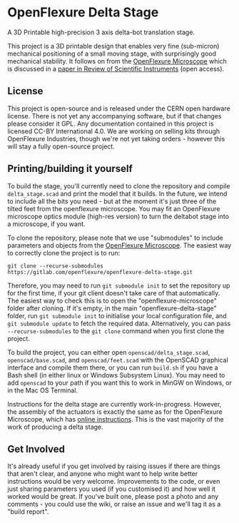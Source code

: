 # OpenFlexure Delta Stage
A 3D Printable high-precision 3 axis delta-bot translation stage.

This project is a 3D printable design that enables very fine (sub-micron) mechanical positioning of a small moving stage, with surprisingly good mechanical stability.  It follows on from the [OpenFlexure Microscope](https://github.com/rwb27/openflexure_microscope) which is discussed in a [paper in Review of Scientific Instruments](http://dx.doi.org/10.1063/1.4941068) (open access).

## License
This project is open-source and is released under the CERN open hardware license.  There is not yet any accompanying software, but if that changes please consider it GPL.  Any documentation contained in this project is licensed CC-BY International 4.0.  We are working on selling kits through OpenFlexure Industries, though we're not yet taking orders - however this will stay a fully open-source project.

## Printing/building it yourself
To build the stage, you'll currently need to clone the repository and compile ``delta_stage.scad`` and print the model that it builds.  In the future, we intend to include all the bits you need - but at the moment it's just three of the tilted feet from the openflexure microscope.  You may fit an OpenFlexure microscope optics module (high-res version) to turn the deltabot stage into a microscope, if you want.

To clone the repository, please note that we use "submodules" to include parameters and objects from the [OpenFlexure Microscope](https://github.com/rwb27/openflexure_microscope). The easiest way to correctly clone the project is to run:
```
git clone --recurse-submodules https://gitlab.com/openflexure/openflexure-delta-stage.git
```
Therefore, you may need to run ``git submodule init`` to set the repository up for the first time, if your git client doesn't take care of that automatically. The easiest way to check this is to open the "openflexure-microscope" folder after cloning. If it's empty, in the main "openflexure-delta-stage" folder, run ``git submodule init`` to initialise your local configuration file, and ``git submodule update`` to fetch the required data. Alternatively, you can pass ``--recurse-submodules`` to the ``git clone`` command when you first clone the project.

To build the project, you can either open ``openscad/delta_stage.scad``, ``openscad/base.scad``, and ``openscad/feet.scad`` with the OpenSCAD graphical interface and compile them there, or you can run ``build.sh`` if you have a Bash shell (in either linux or Windows Subsystem Linux).  You may need to add ``openscad`` to your path if you want this to work in MinGW on Windows, or in the Mac OS Terminal.

Instructions for the delta stage are currently work-in-progress.  However, the assembly of the actuators is exactly the same as for the OpenFlexure Microscope, which has [online instructions](https://openflexure.org/projects/microscope/build/).  This is the vast majority of the work of producing a delta stage.

## Get Involved
It's already useful if you get involved by raising issues if there are things that aren't clear, and anyone who might want to help write better instructions would be very welcome.  Improvements to the code, or even just sharing parameters you used (if you customised it) and how well it worked would be great.  If you've built one, please post a photo and any comments - you could use the wiki, or raise an issue and we'll tag it as a "build report".

